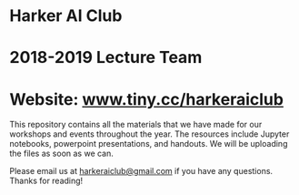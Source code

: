 # Harker AI Club
# 2018-2019 Lecture Team
# Website: www.tiny.cc/harkeraiclub

This repository contains all the materials that we have made for our workshops and events throughout the year. The resources include Jupyter notebooks, powerpoint presentations, and handouts. We will be uploading the files as soon as we can.


Please email us at harkeraiclub@gmail.com if you have any questions. Thanks for reading!
